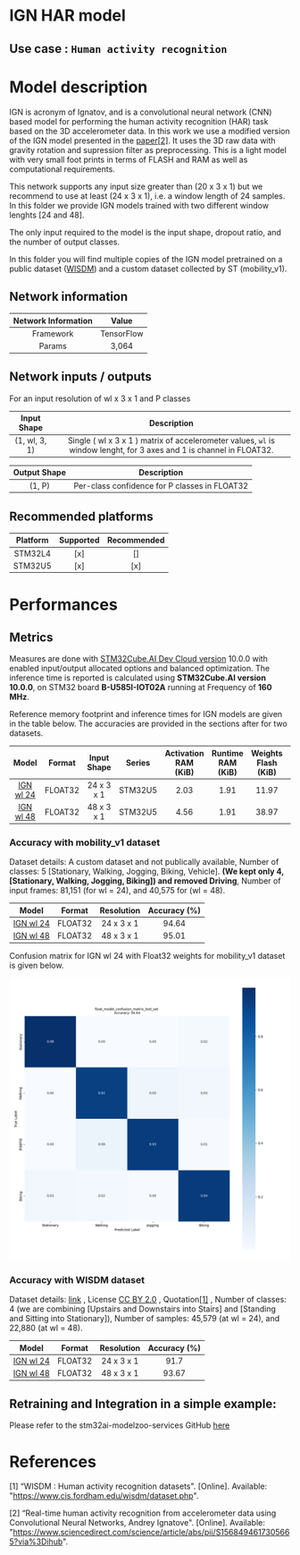 # IGN HAR model

## **Use case** : `Human activity recognition`

# Model description

IGN is acronym of Ignatov, and is a convolutional neural network (CNN) based model for performing the human activity recognition (HAR) task based on the 3D accelerometer data. In this work we use a modified version of the IGN model presented in the [paper[2]](#2). It uses the 3D raw data with gravity rotation and supression filter as preprocessing. This is a light model with very small foot prints in terms of FLASH and RAM as well as computational requirements.

This network supports any input size greater than (20 x 3 x 1) but we recommend to use at least (24 x 3 x 1), i.e. a window length of 24 samples. In this folder we provide IGN models trained with two different window lenghts [24 and 48].

The only input required to the model is the input shape, dropout ratio, and the number of output classes.

In this folder you will find multiple copies of the IGN model pretrained on a public dataset ([WISDM](https://www.cis.fordham.edu/wisdm/dataset.php)) and a custom dataset collected by ST (mobility_v1). 

## Network information


| Network Information     |  Value          |
|:-----------------------:|:---------------:|
|  Framework              | TensorFlow      |
|  Params                 | 3,064           |


## Network inputs / outputs


For an input resolution of wl x 3 x 1 and P classes

| Input Shape | Description |
| :----:| :-----------: |
| (1, wl, 3, 1) | Single ( wl x 3 x 1 ) matrix of accelerometer values, `wl` is window lenght, for 3 axes and 1 is channel in FLOAT32.|

| Output Shape | Description |
| :----:| :-----------: |
| (1, P) | Per-class confidence for P classes in FLOAT32|


## Recommended platforms


| Platform | Supported | Recommended |
|:----------:|:-----------:|:-----------:|
| STM32L4  |    [x]    |    []    |
| STM32U5  |    [x]    |    [x]     |


# Performances

## Metrics

Measures are done with [STM32Cube.AI Dev Cloud version](https://stm32ai-cs.st.com/home) 10.0.0 with enabled input/output allocated options and balanced optimization. The inference time is reported is calculated using **STM32Cube.AI version 10.0.0**, on STM32 board **B-U585I-IOT02A** running at Frequency of **160 MHz**.


Reference memory footprint and inference times for IGN models are given in the table below. The accuracies are provided in the sections after for two datasets.


| Model                                                                        |   Format  | Input Shape | Series  | Activation RAM (KiB) | Runtime RAM (KiB) | Weights Flash (KiB) | Code Flash (KiB) | Total RAM (KiB)| Total Flash (KiB) | Inference Time (msec) | STM32Cube.AI version  |
|:-----------------------------------------------------------------------------:|:---------:|:-----------:|:-------:|:--------------------:|:-----------------:|:-------------------:|:----------------:|:--------------:|:-----------------:|:---------------------:|:---------------------:|
| [IGN wl 24](./ST_pretrainedmodel_public_dataset/WISDM/ign_wl_24/ign_wl_24.h5) | FLOAT32   | 24 x 3 x 1  | STM32U5 | 2.03                 | 1.91              | 11.97               | 13.61            |  3.94          | 25.58          |   2.25    | 10.0.0            |
| [IGN wl 48](./ST_pretrainedmodel_public_dataset/WISDM/ign_wl_48/ign_wl_48.h5) | FLOAT32   | 48 x 3 x 1  | STM32U5 | 4.56                 | 1.91              | 38.97               | 13.61            |  6.47          | 52.58          |   8.17    | 10.0.0            |




### Accuracy with mobility_v1 dataset


Dataset details: A custom dataset and not publically available, Number of classes: 5 [Stationary, Walking, Jogging, Biking, Vehicle]. **(We kept only 4, [Stationary, Walking, Jogging, Biking]) and removed Driving**, Number of input frames:  81,151 (for wl = 24), and 40,575 for (wl = 48).


| Model                                                                                        | Format | Resolution | Accuracy (%)|
|:--------------------------------------------------------------------------------------------:|:------:|:----------:|:-----------:|
| [IGN wl 24](./ST_pretrainedmodel_custom_dataset/mobility_v1/ign_wl_24/ign_wl_24.h5)          | FLOAT32| 24 x 3 x 1 | 94.64       |
| [IGN wl 48](./ST_pretrainedmodel_custom_dataset/mobility_v1/ign_wl_48/ign_wl_48.h5)          | FLOAT32| 48 x 3 x 1 | 95.01       |

Confusion matrix for IGN wl 24 with Float32 weights for mobility_v1 dataset is given below.

![plot](./doc/img/mobility_v1_ign_wl_24_confusion_matrix.png)


### Accuracy with WISDM dataset


Dataset details: [link](([WISDM]("https://www.cis.fordham.edu/wisdm/dataset.php"))) , License [CC BY 2.0](https://creativecommons.org/licenses/by/2.0/) , Quotation[[1]](#1) , Number of classes: 4 (we are combining [Upstairs and Downstairs into Stairs] and [Standing and Sitting into Stationary]), Number of samples: 45,579 (at wl = 24), and 22,880 (at wl = 48).

| Model                                                                                 | Format  | Resolution |  Accuracy (%) |
|:-------------------------------------------------------------------------------------:|:-------:|:----------:|:-------------:|
| [IGN wl 24](ST_pretrainedmodel_public_dataset/WISDM/ign_wl_24/ign_wl_24.h5)           | FLOAT32 | 24 x 3 x 1 | 91.7         |
| [IGN wl 48](ST_pretrainedmodel_public_dataset/WISDM/ign_wl_48/ign_wl_48.h5)           | FLOAT32 | 48 x 3 x 1 | 93.67          |


## Retraining and Integration in a simple example:

Please refer to the stm32ai-modelzoo-services GitHub [here](https://github.com/STMicroelectronics/stm32ai-modelzoo-services)



# References

<a id="1">[1]</a>
“WISDM : Human activity recognition datasets". [Online]. Available: "https://www.cis.fordham.edu/wisdm/dataset.php".

<a id="2">[2]</a>
“Real-time human activity recognition from accelerometer data using Convolutional Neural Networks, Andrey Ignatove". [Online]. Available: "https://www.sciencedirect.com/science/article/abs/pii/S1568494617305665?via%3Dihub".
